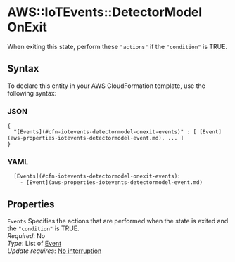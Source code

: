 # AWS::IoTEvents::DetectorModel OnExit<a name="aws-properties-iotevents-detectormodel-onexit"></a>

When exiting this state, perform these `"actions"` if the `"condition"` is TRUE\.

## Syntax<a name="aws-properties-iotevents-detectormodel-onexit-syntax"></a>

To declare this entity in your AWS CloudFormation template, use the following syntax:

### JSON<a name="aws-properties-iotevents-detectormodel-onexit-syntax.json"></a>

```
{
  "[Events](#cfn-iotevents-detectormodel-onexit-events)" : [ [Event](aws-properties-iotevents-detectormodel-event.md), ... ]
}
```

### YAML<a name="aws-properties-iotevents-detectormodel-onexit-syntax.yaml"></a>

```
  [Events](#cfn-iotevents-detectormodel-onexit-events): 
    - [Event](aws-properties-iotevents-detectormodel-event.md)
```

## Properties<a name="aws-properties-iotevents-detectormodel-onexit-properties"></a>

`Events`  <a name="cfn-iotevents-detectormodel-onexit-events"></a>
Specifies the actions that are performed when the state is exited and the `"condition"` is TRUE\.  
*Required*: No  
*Type*: List of [Event](aws-properties-iotevents-detectormodel-event.md)  
*Update requires*: [No interruption](https://docs.aws.amazon.com/AWSCloudFormation/latest/UserGuide/using-cfn-updating-stacks-update-behaviors.html#update-no-interrupt)
